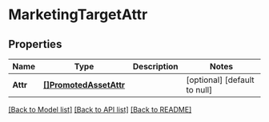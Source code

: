 # MarketingTargetAttr

## Properties
Name | Type | Description | Notes
------------ | ------------- | ------------- | -------------
**Attr** | [**[]PromotedAssetAttr**](promoted_asset_attr.md) |  | [optional] [default to null]

[[Back to Model list]](../README.md#documentation-for-models) [[Back to API list]](../README.md#documentation-for-api-endpoints) [[Back to README]](../README.md)


